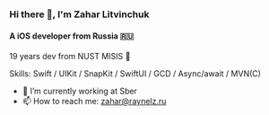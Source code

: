 ### Hi there 👋, I'm Zahar Litvinchuk
#### A iOS developer from Russia 🇷🇺
19 years dev from NUST MISIS 🏫

Skills: Swift / UIKit / SnapKit / SwiftUI / GCD / Async/await / MVN(C) 

- 🔭 I’m currently working at Sber
- 📫 How to reach me: zahar@raynelz.ru 

